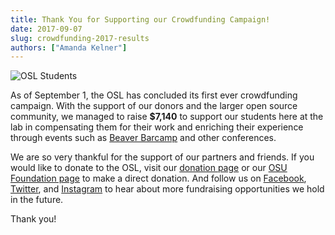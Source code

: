 ```yaml
---
title: Thank You for Supporting our Crowdfunding Campaign!
date: 2017-09-07
slug: crowdfunding-2017-results
authors: ["Amanda Kelner"]
---
```


![OSL Students](/images/OSLWorkers2Adjusted.jpg#blog)

As of September 1, the OSL has concluded its first ever crowdfunding campaign. With the support of our donors and the
larger open source community, we managed to raise **$7,140** to support our students here at the lab in compensating
them for their work and enriching their experience through events such as [Beaver Barcamp](http://beaverbarcamp.org/)
and other conferences.

We are so very thankful for the support of our partners and friends. If you would like to donate to the OSL, visit our
[donation page](http://osuosl.org/donate/) or our
[OSU Foundation page](https://securelb.imodules.com/s/359/foundation/index.aspx?sid=359&gid=34&pgid=1982&bledit=1&cid=3007&dids=79)
to make a direct donation. And follow us on [Facebook](https://www.facebook.com/OSUOSL/),
[Twitter](https://twitter.com/osuosl), and [Instagram](https://www.instagram.com/osuosl/) to hear about more fundraising
opportunities we hold in the future.

Thank you!
